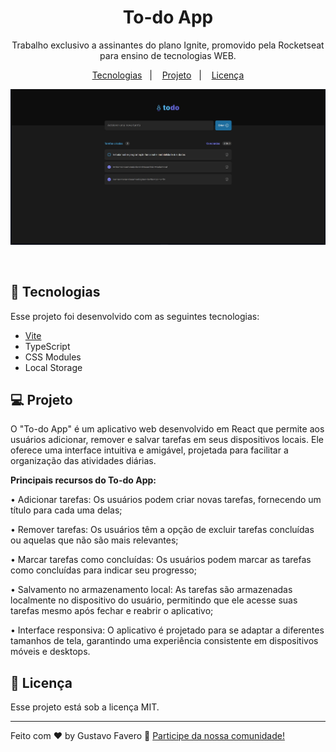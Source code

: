 <h1 align="center"> To-do App </h1>

<p align="center">
Trabalho exclusivo a assinantes do plano Ignite, promovido pela Rocketseat para ensino de tecnologias WEB.
</p>

<p align="center">
  <a href="#-tecnologias">Tecnologias</a>&nbsp;&nbsp;&nbsp;|&nbsp;&nbsp;&nbsp;
  <a href="#-projeto">Projeto</a>&nbsp;&nbsp;&nbsp;|&nbsp;&nbsp;&nbsp;
  <a href="#memo-licença">Licença</a>
</p>

<p align="center">
  <img alt="License" src="./preview.jpg">
</p>

<br>

## 🚀 Tecnologias

Esse projeto foi desenvolvido com as seguintes tecnologias:

- [Vite](https://vitejs.dev/)
- TypeScript
- CSS Modules
- Local Storage

## 💻 Projeto

O "To-do App" é um aplicativo web desenvolvido em React que permite aos usuários adicionar, remover e salvar tarefas em seus dispositivos locais. Ele oferece uma interface intuitiva e amigável, projetada para facilitar a organização das atividades diárias.

**Principais recursos do To-do App:**

• Adicionar tarefas: Os usuários podem criar novas tarefas, fornecendo um título para cada uma delas;

• Remover tarefas: Os usuários têm a opção de excluir tarefas concluídas ou aquelas que não são mais relevantes;

• Marcar tarefas como concluídas: Os usuários podem marcar as tarefas como concluídas para indicar seu progresso;

• Salvamento no armazenamento local: As tarefas são armazenadas localmente no dispositivo do usuário, permitindo que ele acesse suas tarefas mesmo após fechar e reabrir o aplicativo;

• Interface responsiva: O aplicativo é projetado para se adaptar a diferentes tamanhos de tela, garantindo uma experiência consistente em dispositivos móveis e desktops.


## :memo: Licença

Esse projeto está sob a licença MIT.

---

Feito com ♥ by Gustavo Favero :wave: [Participe da nossa comunidade!](https://discord.gg/rocketseat)
